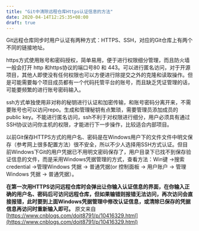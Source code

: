 ```yaml
---
title: "Git中清除远程仓库Https认证信息的方法"
date: 2020-04-14T12:25:35+08:00
draft: true
---
```


Git远程仓库同步时用户认证有两种方式：HTTPS、SSH，对应的Git仓库上有两个不同的链接地址。

https方式使用账号和密码授权，简单易用，便于进行权限细分管理，而且防火墙一般会打开 http 和https协议的端口号80 和 443。可以进行匿名访问，对于开源项目，其他人即使没有任何权限也可以方便进行除提交之外的克隆和读取操作。但是可能需要每个项目成员都有一个代码托管平台的账号，而且缺乏凭证管理的话，可能要频繁的进行账号密码输入。

ssh方式单独使用非对称的秘钥进行认证和加密传输，和账号密码分离开来，不需要账号也可以访问repo。生成和管理秘钥有点繁琐，需要管理员添加成员的public key。不能进行匿名访问，ssh不利于对权限进行细分，用户必须具有通过SSH协议访问你主机的权限，才能进行下一步操作，比较适合内部项目。

以前Git保存HTTPS方式的用户名、密码是在Windows用户下的文件文件中明文保存（参考网上很多配置方法）很不安全，所以不少人选择用SSH方式认证。但目前Windows下Git的用户凭据已不用明文密码保存了，用户目录下已找不到保存验证信息的文件，而是采用Windows凭据管理的方式，查看方法：Win键 ->搜索credential ->管理Windows 凭据 -> 普通凭据(or 控制面板 -> 用户账户 -> 管理Windows 凭据 -> 普通凭据）。

**在第一次用HTTPS访问远程仓库时会弹出让你输入认证信息的界面，在你输入正确的用户名、密码后可访问远程仓库，但如果输错则报错无法访问，再次访问会直接报错，此时要到上面Windows凭据管理中修改认证信息，或清除已保存的凭据信息再访问时重新输入即可。**
原文来自 [https://www.cnblogs.com/doit8791/p/10416329.html](https://www.cnblogs.com/doit8791/p/10416329.html)